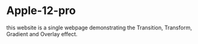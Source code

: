 # Apple-12-pro
this website is a single webpage demonstrating the Transition, Transform, Gradient and Overlay effect.
